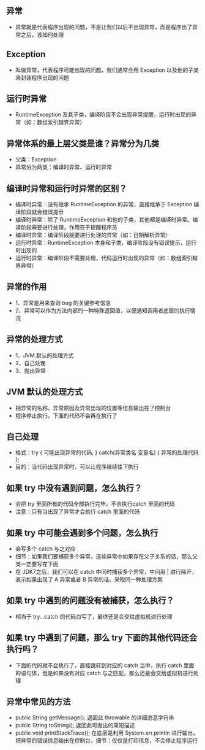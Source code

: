 ## 异常
* 异常就是代表程序出现的问题，不是让我们以后不出现异常，而是程序出了异常之后，该如何处理

## Exception
* 叫做异常，代表程序可能出现的问题，我们通常会用 Exception 以及他的子类来封装程序出现的问题

## 运行时异常
* RuntimeException 及其子类，编译阶段不会出现异常提醒，运行时出现的异常（如：数组索引越界异常）

## 异常体系的最上层父类是谁？异常分为几类
* 父类：Exception
* 异常分为两类：编译时异常、运行时异常

## 编译时异常和运行时异常的区别？
* 编译时异常：没有继承 RuntimeException 的异常，直接继承于 Exception 编译阶段就会错误提示
* 编译时异常：除了 RuntimeException 和他的子类，其他都是编译时异常。编译阶段需要进行处理，作用在于提醒程序员
* 编译时异常：编译阶段就要进行处理的异常（如：日期解析异常）
* 运行时异常：RuntimeException 本身和子类，编译阶段没有错误提示，运行时出现的
* 运行时异常：编译阶段不需要处理，代码运行时出现的异常（如：数组索引越界异常）

## 异常的作用
* 1、异常是用来查询 bug 的关键参考信息
* 2、异常可以作为方法内部的一种特殊返回值，以便通知调用者底层的执行情况

## 异常的处理方式
* 1、JVM 默认的处理方式
* 2、自己处理
* 3、抛出异常

## JVM 默认的处理方式
* 把异常的名称，异常原因及异常出现的位置等信息输出在了控制台
* 程序停止执行，下面的代码不会再在执行了

## 自己处理
* 格式：try { 可能出现异常的代码; } catch(异常类名 变量名) { 异常的处理代码 };
* 目的：当代码出现异常时，可以让程序继续往下执行

## 如果 try 中没有遇到问题，怎么执行？
* 会把 try 里面所有的代码全部执行完毕，不会执行catch 里面的代码
* 注意：只有当出现了异常才会执行 catch 里面的代码

## 如果 try 中可能会遇到多个问题，怎么执行
* 会写多个 catch 与之对应
* 细节：如果我们要捕获多个异常，这些异常中如果存在父子关系的话，那么父类一定要写在下面
* 在 JDK7之后，我们可以在 catch 中同时捕获多个异常，中间用 | 进行隔开，表示如果出现了 A 异常或者 B 异常的话，采取同一种处理方案

## 如果 try 中遇到的问题没有被捕获，怎么执行？
* 相当于 try...catch 的代码白写了，最终还是会交给虚拟机进行处理

## 如果 try 中遇到了问题，那么 try 下面的其他代码还会执行吗？
* 下面的代码就不会执行了，直接跳转到对应的 catch 当中，执行 catch 里面的语句体，但是如果没有对应 catch 与之匹配，那么还是会交给虚拟机进行处理

## 异常中常见的方法
* public String getMessage(); 返回此 throwable 的详细消息字符串
* public String toString(); 返回此可抛出的简短描述
* public void printStackTrace(); 在底层是利用 System.err.println 进行输出，把异常的错误信息输出在控制台，细节：仅仅是打印信息，不会停止程序运行